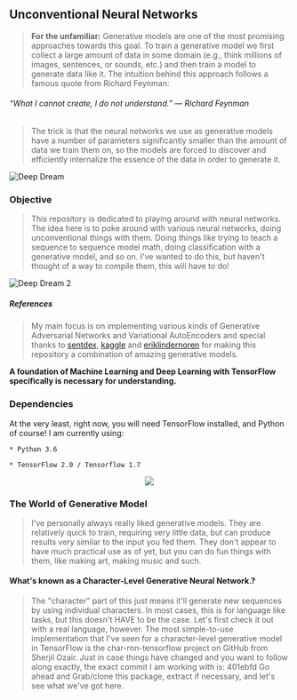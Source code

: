 ## Unconventional Neural Networks
> __For the unfamiliar:__ Generative models are one of the most promising approaches towards this goal. To train a generative model we first collect a large amount of data in some domain (e.g., think millions of images, sentences, or sounds, etc.) and then train a model to generate data like it. The intuition behind this approach follows a famous quote from Richard Feynman:

###### “What I cannot create, I do not understand.” — Richard Feynman
    
> The trick is that the neural networks we use as generative models have a number of parameters significantly smaller than the amount of data we train them on, so the models are forced to discover and efficiently internalize the essence of the data in order to generate it.

![Deep Dream](https://i0.wp.com/www.ideatovalue.com/wp-content/uploads/2016/07/deep-dreams.jpg?ssl=1)

### Objective
> This repository is dedicated to playing around with neural networks. The idea here is to poke around with various neural networks, doing unconventional things with them. Doing things like trying to teach a sequence to sequence model math, doing classification with a generative model, and so on. I've wanted to do this, but haven't thought of a way to compile them, this will have to do!

![Deep Dream 2](https://i.ytimg.com/vi/DgPaCWJL7XI/maxresdefault.jpg)
##### References
> My main focus is on implementing various kinds of Generative Adversarial Networks and Variational AutoEncoders and special thanks to [sentdex](https://pythonprogramming.net/generative-model-python-playing-neural-network-tensorflow/), [kaggle](https://www.kaggle.com/c/generative-dog-images) and [eriklindernoren](https://github.com/eriklindernoren/Keras-GAN) for making this repository a combination of amazing generative models.  

__A foundation of Machine Learning and Deep Learning with TensorFlow specifically is necessary for understanding.__

### Dependencies
At the very least, right now, you will need TensorFlow installed, and Python of course! I am currently using:

    * Python 3.6

    * TensorFlow 2.0 / Tensorflow 1.7

<!-- If you want to follow along on the CPU, you may have trouble with long training times, but you can still do it with a pip install --upgrade tensorflow or pip install -U --pre tensorflow to get the latest version of Tensorflow. If you plan to follow along with TensorFlow on the GPU, then you will also need the to install the Cuda Toolkit and the matching CuDNN. See the TensorFlow install page for which version of CuDNN and the Cuda Toolkit you need. For installing the GPU version of TensorFlow, you can see my TensorFlow-GPU Windows installation tutorial or the Linux Tensorflow-GPU setup tutorial, both of which are with older version of TensorFlow, but the steps are the same (Get TF, CUDA Toolkit, and copy over the CuDNN files).-->

<p align="center">
  <img src="https://camo.githubusercontent.com/15ad5010011227a7ab8c6c77d19b7cc625cced30/687474703a2f2f6572696b6c696e6465726e6f72656e2e73652f696d616765732f67616e5f6d6e697374352e676966">
</p>

### The World of Generative Model
> I've personally always really liked generative models. They are relatively quick to train, requiring very little data, but can produce results very similar to the input you fed them. They don't appear to have much practical use as of yet, but you can do fun things with them, like making art, making music and such.

#### **What's known as a Character-Level Generative Neural Network.?** 
> The "character" part of this just means it'll generate new sequences by using individual characters. In most cases, this is for language like tasks, but this doesn't HAVE to be the case. Let's first check it out with a real language, however. The most simple-to-use implementation that I've seen for a character-level generative model in TensorFlow is the char-rnn-tensorflow project on GitHub from Sherjil Ozair. Just in case things have changed and you want to follow along exactly, the exact commit I am working with is: 401ebfd Go ahead and Grab/clone this package, extract if necessary, and let's see what we've got here.
